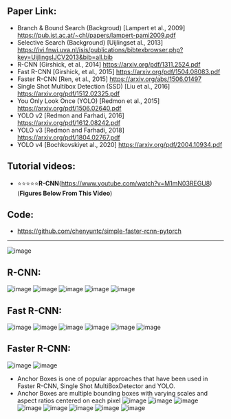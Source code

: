 ## Paper Link: 

- Branch & Bound Search (Backgroud) [Lampert et al., 2009] https://pub.ist.ac.at/~chl/papers/lampert-pami2009.pdf
- Selective Search (Background) [Uijlingset al., 2013] https://ivi.fnwi.uva.nl/isis/publications/bibtexbrowser.php?key=UijlingsIJCV2013&bib=all.bib 
- R-CNN [Girshick, et al., 2014] https://arxiv.org/pdf/1311.2524.pdf 
- Fast R-CNN [Girshick, et al., 2015] https://arxiv.org/pdf/1504.08083.pdf 
- Faster R-CNN [Ren, et al., 2015] https://arxiv.org/abs/1506.01497 
- Single Shot Multibox Detection (SSD) [Liu et al., 2016] https://arxiv.org/pdf/1512.02325.pdf 
- You Only Look Once (YOLO) [Redmon et al., 2015] https://arxiv.org/pdf/1506.02640.pdf 
- YOLO v2 [Redmon and Farhadi, 2016] https://arxiv.org/pdf/1612.08242.pdf 
- YOLO v3 [Redmon and Farhadi, 2018] https://arxiv.org/pdf/1804.02767.pdf 
- YOLO v4 [Bochkovskiyet al., 2020] https://arxiv.org/pdf/2004.10934.pdf 

## Tutorial videos: 
- :star::star::star::star::star:**R-CNN**(https://www.youtube.com/watch?v=M1mN03REGU8)  (**Figures Below From This Video**)

## Code: 
- https://github.com/chenyuntc/simple-faster-rcnn-pytorch
_______________________________________________________________

![image](https://user-images.githubusercontent.com/88390140/134997085-3d722b69-e0ff-46b5-98bc-6bd7bfbf884a.png)

## R-CNN: 
![image](https://user-images.githubusercontent.com/88390140/134997602-ea3c78aa-7088-4b3c-b79a-62889b928bdb.png)
![image](https://user-images.githubusercontent.com/88390140/134997896-aa57a4bc-0d7f-460a-9f09-99c0efb8f889.png)
![image](https://user-images.githubusercontent.com/88390140/134998108-e2ad3721-fa26-4f0f-85b0-641e772c9427.png)
![image](https://user-images.githubusercontent.com/88390140/134998130-b26e2e17-4901-413f-bcdc-1e2f14dbbcc8.png)
![image](https://user-images.githubusercontent.com/88390140/134998608-11a3d2e5-9d9d-4478-8c2e-eeeaccb909fd.png)
## Fast R-CNN: 
![image](https://user-images.githubusercontent.com/88390140/134998690-45bf8d6a-c297-4b28-83de-1458e780c233.png)
![image](https://user-images.githubusercontent.com/88390140/134998848-fdaa8e3d-173f-4cb8-b079-3c77495f2462.png)
![image](https://user-images.githubusercontent.com/88390140/134999129-c585e630-c0d9-4c70-9d5d-d293a4c53dfe.png)
![image](https://user-images.githubusercontent.com/88390140/134999206-04127d3d-b3e0-4e39-bfc0-ddde8d724390.png)
![image](https://user-images.githubusercontent.com/88390140/134999448-e20899ac-0ee5-4cbc-8ac6-25aef40f5512.png)
![image](https://user-images.githubusercontent.com/88390140/134999554-5d2a09ec-a45c-419e-b63e-fc836fb262a6.png)
## Faster R-CNN: 
![image](https://user-images.githubusercontent.com/88390140/134999727-7addf035-462e-4b17-ae78-92fd323ccd24.png)
![image](https://user-images.githubusercontent.com/88390140/135000019-368d5e51-a473-4e76-a548-5e7c302c0ece.png)
- Anchor Boxes is one of popular approaches that have been used in Faster R-CNN, Single Shot MultiBoxDetector and YOLO. 
- Anchor Boxes are multiple bounding boxes with varying scales and aspect ratios centered on each pixel
![image](https://user-images.githubusercontent.com/88390140/135000596-a0e5514d-925d-4b2b-ad9f-d3c36e9b6bd4.png)
![image](https://user-images.githubusercontent.com/88390140/135000847-fbd4d04e-ca72-479b-b620-7c058690acb0.png)
![image](https://user-images.githubusercontent.com/88390140/135001052-8c4187e0-2999-4c9b-bb0b-45bb7232c89e.png)
![image](https://user-images.githubusercontent.com/88390140/135001265-49fa8191-d40a-4541-b53f-c39393d7e078.png)
![image](https://user-images.githubusercontent.com/88390140/135001356-0c61045d-cc18-4ca1-bad8-6781a40e6b89.png)
![image](https://user-images.githubusercontent.com/88390140/135001406-4eba38cc-4e0d-41d6-a239-f8e99757081a.png)
![image](https://user-images.githubusercontent.com/88390140/135001519-d3a8b198-25e0-43fb-9833-b993fed55ddb.png)
![image](https://user-images.githubusercontent.com/88390140/135001530-ea08529a-16cf-4457-9d43-8f345dd2c320.png)





